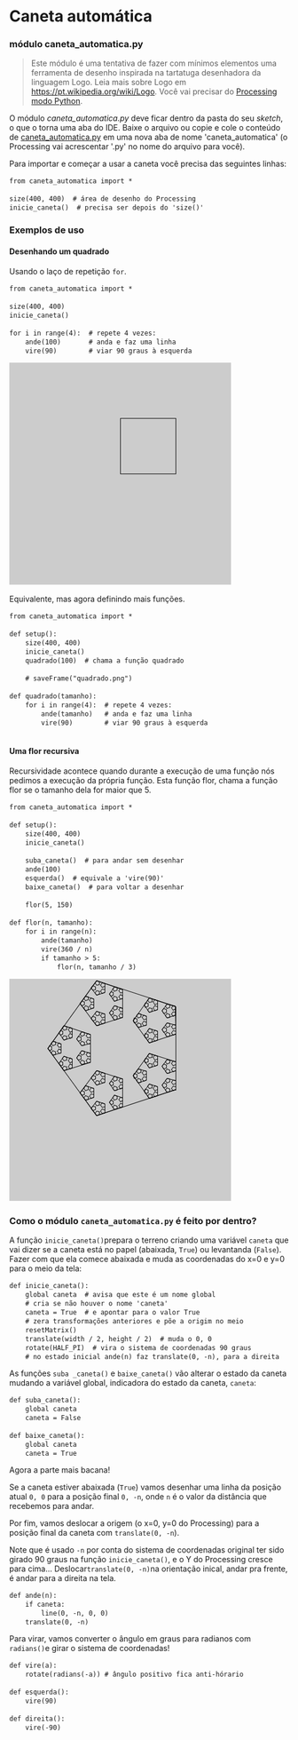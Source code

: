 # Caneta automática	

### módulo caneta_automatica.py 

> Este módulo é uma tentativa de fazer com mínimos elementos uma ferramenta de desenho inspirada na tartatuga desenhadora da linguagem Logo. Leia mais sobre Logo em  <https://pt.wikipedia.org/wiki/Logo>. Você vai precisar do [Processing modo Python](https://abav.lugaralgum.com/como-instalar-o-processing-modo-python/).

O módulo *caneta_automatica.py* deve ficar dentro da pasta do seu *sketch*, o que o torna uma aba do IDE. Baixe o arquivo ou copie e cole o conteúdo de [caneta_automatica.py](https://raw.githubusercontent.com/villares/material-aulas/master/caneta_automatica/caneta_automatica.py) em uma nova aba de nome 'caneta_automatica' (o Processing vai acrescentar '.py' no nome do arquivo para você).

Para importar e começar a usar a caneta você precisa das seguintes linhas: 

```pyde
from caneta_automatica import *

size(400, 400)  # área de desenho do Processing
inicie_caneta()  # precisa ser depois do 'size()'
```

### Exemplos de uso

#### Desenhando um quadrado

Usando o laço de repetição `for`.

```pyde
from caneta_automatica import *

size(400, 400)
inicie_caneta()

for i in range(4):  # repete 4 vezes: 
    ande(100)       # anda e faz uma linha
    vire(90)        # viar 90 graus à esquerda        
```

![quadrado](quadrado.png)

Equivalente, mas agora definindo mais funções.

```pyde
from caneta_automatica import *

def setup():
    size(400, 400)
    inicie_caneta()
    quadrado(100)  # chama a função quadrado
    
    # saveFrame("quadrado.png")

def quadrado(tamanho):
    for i in range(4):  # repete 4 vezes: 
        ande(tamanho)   # anda e faz uma linha
        vire(90)        # viar 90 graus à esquerda
        
```

#### Uma flor recursiva

Recursividade acontece quando durante a execução de uma função nós pedimos a execução da própria função. Esta função flor, chama a função flor se o tamanho dela for maior que 5. 

```pyde
from caneta_automatica import *

def setup():
    size(400, 400)
    inicie_caneta()
    
    suba_caneta()  # para andar sem desenhar
    ande(100)
    esquerda()  # equivale a 'vire(90)'  
    baixe_caneta()  # para voltar a desenhar
    
    flor(5, 150)

def flor(n, tamanho):
    for i in range(n):
        ande(tamanho)
        vire(360 / n)
        if tamanho > 5:
            flor(n, tamanho / 3)
```
![flor](caneta_flor.png)


### Como o módulo `caneta_automatica.py` é feito por dentro?

A função `inicie_caneta()`prepara o terreno criando uma variável `caneta` que vai dizer se a caneta está no papel (abaixada, `True`) ou levantanda (`False`). Fazer com que ela comece abaixada e muda as coordenadas do  x=0 e y=0 para o meio da tela:

```pyde
def inicie_caneta():
    global caneta  # avisa que este é um nome global
    # cria se não houver o nome 'caneta'
    caneta = True  # e apontar para o valor True 
    # zera transformações anteriores e põe a origim no meio 
    resetMatrix()
    translate(width / 2, height / 2)  # muda o 0, 0
    rotate(HALF_PI)  # vira o sistema de coordenadas 90 graus
    # no estado inicial ande(n) faz translate(0, -n), para a direita
```

As funções `suba _caneta()` e  `baixe_caneta()` vão alterar o estado da caneta mudando a variável global, indicadora do estado da caneta, `caneta`:

```pyde
def suba_caneta():
    global caneta
    caneta = False

def baixe_caneta():
    global caneta
    caneta = True
```

Agora a parte mais bacana!

Se a caneta estiver abaixada (`True`) vamos desenhar uma linha da posição atual `0, 0` para a posição final `0, -n`, onde `n` é o valor da distância que recebemos para andar.

Por fim, vamos deslocar a origem (o x=0, y=0 do Processing)  para a posição final da caneta com `translate(0, -n`). 

Note que é usado `-n`  por conta do sistema de coordenadas original ter sido girado 90 graus na função `inicie_caneta()`, e o Y do Processing cresce para cima... Deslocar`translate(0, -n)`na orientação inical, andar pra frente, é andar para a direita na tela.

```pyde
def ande(n):
    if caneta:
        line(0, -n, 0, 0)
    translate(0, -n)
```

Para virar, vamos converter o ângulo em graus para radianos com `radians()`e girar o sistema de coordenadas!

```pyde
def vire(a):
    rotate(radians(-a))	# ângulo positivo fica anti-hórario
    
def esquerda():
    vire(90)

def direita():
    vire(-90)

```



